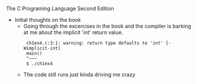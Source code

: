 The C Programing Language Second Edition 
- Initial thoughts on the book
  - Going through the excercises in the book and the compiler is barking at me about the implicit 'int' return value. 
    ``` $ gcc -o ch1ex4 ch1ex4.c 
     ch1ex4.c:3:1: warning: return type defaults to 'int' [-Wimplicit-int]
     main()
     ^~~~
     $ ./ch1ex4 
  - The code still runs just kinda driving me crazy
